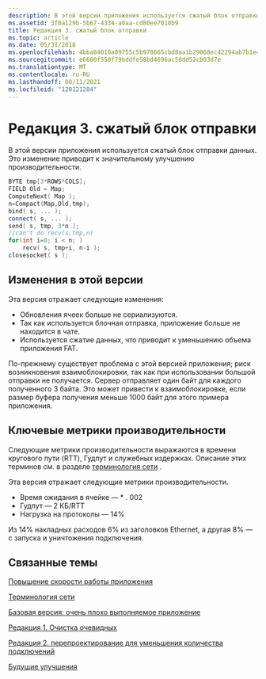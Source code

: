 ```yaml
---
description: В этой версии приложения используется сжатый блок отправки данных. Это изменение приводит к значительному улучшению производительности.
ms.assetid: 3f0a129b-5b67-4334-a0aa-cd80ee7018b9
title: Редакция 3. сжатый блок отправки
ms.topic: article
ms.date: 05/31/2018
ms.openlocfilehash: 4bba84010a09755c5b978665cbd8aa1b29068ec42294ab7b1e499c631fc6b472
ms.sourcegitcommit: e6600f550f79bddfe58bd4696ac50dd52cb03d7e
ms.translationtype: MT
ms.contentlocale: ru-RU
ms.lasthandoff: 08/11/2021
ms.locfileid: "120121284"
---
```

# <a name="revision-three-compressed-block-send"></a>Редакция 3. сжатый блок отправки

В этой версии приложения используется сжатый блок отправки данных. Это изменение приводит к значительному улучшению производительности.


```C++
BYTE tmp[3*ROWS*COLS];
FIELD Old = Map;
ComputeNext( Map );
n=Compact(Map,Old,tmp);
bind( s, ... );
connect( s, ... );
send( s, tmp, 3*n );
//can't do recv(s,tmp,n)
for(int i=0; i < n; )
    recv( s, tmp+i, n-i );
closesocket( s );
```



## <a name="changes-in-this-version"></a>Изменения в этой версии

Эта версия отражает следующие изменения:

-   Обновления ячеек больше не сериализуются.
-   Так как используется блочная отправка, приложение больше не находится в чате.
-   Используется сжатие данных, что приводит к уменьшению объема приложения FAT.

По-прежнему существует проблема с этой версией приложения; риск возникновения взаимоблокировки, так как при использовании большой отправки не получается. Сервер отправляет один байт для каждого полученного 3 байта. Это может привести к взаимоблокировке, если размер буфера получения меньше 1000 байт для этого примера приложения.

## <a name="key-performance-metrics"></a>Ключевые метрики производительности

Следующие метрики производительности выражаются в времени кругового пути (RTT), Гудпут и служебных издержках. Описание этих терминов см. в разделе [терминология сети](network-terminology-2.md) .

Эта версия отражает следующие метрики производительности.

-   Время ожидания в ячейке — \* . 002
-   Гудпут — 2 КБ/RTT
-   Нагрузка на протоколы — 14%

Из 14% накладных расходов 6% из заголовков Ethernet, а другая 8% — с запуска и уничтожения подключения.

## <a name="related-topics"></a>Связанные темы

<dl> <dt>

[Повышение скорости работы приложения](improving-a-slow-application-2.md)
</dt> <dt>

[Терминология сети](network-terminology-2.md)
</dt> <dt>

[Базовая версия: очень плохо выполняемое приложение](the-baseline-version-a-very-poor-performing-application-2.md)
</dt> <dt>

[Редакция 1. Очистка очевидных](revision-1-cleaning-up-the-obvious-2.md)
</dt> <dt>

[Редакция 2. перепроектирование для уменьшения количества подключений](revision-2-redesigning-for-fewer-connects-2.md)
</dt> <dt>

[Будущие улучшения](future-improvements-2.md)
</dt> </dl>

 

 



